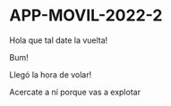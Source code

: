 # APP-MOVIL-2022-2

Hola que tal date la vuelta!

Bum!

Llegó la hora de volar!

Acercate a ní porque vas a explotar
